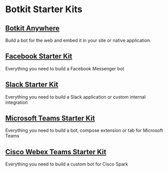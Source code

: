 # Botkit Starter Kits

## [Botkit Anywhere](https://github.com/howdyai/botkit-starter-web)

Build a bot for the web and embed it in your site or native application.

## [Facebook Starter Kit](https://github.com/howdyai/botkit-starter-facebook)

Everything you need to build a Facebook Messenger bot

## [Slack Starter Kit](https://github.com/howdyai/botkit-starter-slack)

Everything you need to build a Slack application or custom internal integration

## [Microsoft Teams Starter Kit](https://github.com/howdyai/botkit-starter-teams)

Everything you need to build a bot, compose extension or tab for Microsoft Teams

## [Cisco Webex Teams Starter Kit](https://github.com/howdyai/botkit-starter-ciscospark)

Everything you need to build a custom bot for Cisco Spark

